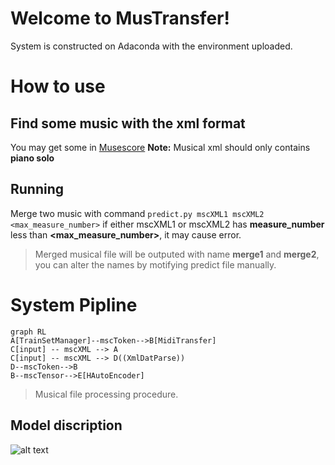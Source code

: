 # Welcome to MusTransfer!

System is constructed on Adaconda with the environment uploaded.


# How to use

## Find some music with the xml format

You may get some in [Musescore](https://musescore.com/dashboard)
**Note:** Musical xml should only contains **piano solo**

## Running

Merge two music with command
```predict.py mscXML1 mscXML2 <max_measure_number>```
if either mscXML1 or mscXML2 has **measure_number** less than **<max_measure_number>**, it may cause error.
> Merged musical file will be outputed with name **merge1** and **merge2**, you can alter the names by motifying predict file manually.

# System Pipline


```mermaid
graph RL
A[TrainSetManager]--mscToken-->B[MidiTransfer]
C[input] -- mscXML --> A
C[input] -- mscXML --> D((XmlDatParse))
D--mscToken-->B
B--mscTensor-->E[HAutoEncoder]

```

> Musical file processing procedure.
## Model discription
![alt text](images/image.png)
